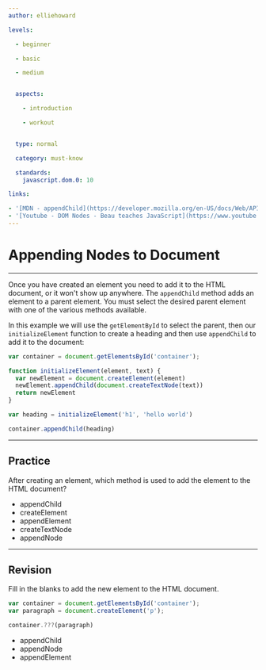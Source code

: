 ```yaml
---
author: elliehoward

levels:

  - beginner

  - basic

  - medium


  aspects:

    - introduction

    - workout


  type: normal

  category: must-know

  standards:
    javascript.dom.0: 10

links:

- '[MDN - appendChild](https://developer.mozilla.org/en-US/docs/Web/API/Node/appendChild)'
- '[Youtube - DOM Nodes - Beau teaches JavaScript](https://www.youtube.com/watch?v=BWVoPxob5DU)'
---
```

# Appending Nodes to Document
---


Once you have created an element you need to add it to the HTML document, or it won't show up anywhere. The `appendChild` method adds an element to a parent element. You must select the desired parent element with one of the various methods available.

In this example we will use the `getElementById` to select the parent, then our `initializeElement` function to create a heading and then use `appendChild` to add it to the document:

```javascript
var container = document.getElementsById('container');

function initializeElement(element, text) {
  var newElement = document.createElement(element)
  newElement.appendChild(document.createTextNode(text))
  return newElement
}

var heading = initializeElement('h1', 'hello world')

container.appendChild(heading)
```

---
## Practice

After creating an element, which method is used to add the element to the HTML document?

* appendChild
* createElement
* appendElement
* createTextNode
* appendNode

---
## Revision

Fill in the blanks to add the new element to the HTML document.

```javascript
var container = document.getElementsById('container');
var paragraph = document.createElement('p');

container.???(paragraph)
```

* appendChild
* appendNode
* appendElement
